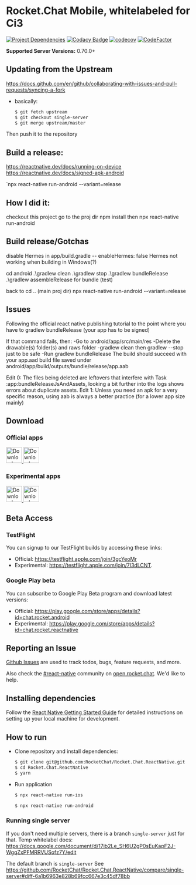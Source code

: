 # Rocket.Chat Mobile, whitelabeled for Ci3

[![Project Dependencies](https://david-dm.org/RocketChat/Rocket.Chat.ReactNative.svg)](https://david-dm.org/RocketChat/Rocket.Chat.ReactNative)
[![Codacy Badge](https://api.codacy.com/project/badge/Grade/bb15e2392a71473ea59d3f634f35c54e)](https://www.codacy.com/app/RocketChat/Rocket.Chat.ReactNative?utm_source=github.com&utm_medium=referral&utm_content=RocketChat/Rocket.Chat.ReactNative&utm_campaign=badger)
[![codecov](https://codecov.io/gh/RocketChat/Rocket.Chat.ReactNative/branch/master/graph/badge.svg)](https://codecov.io/gh/RocketChat/Rocket.Chat.ReactNative)
[![CodeFactor](https://www.codefactor.io/repository/github/rocketchat/rocket.chat.reactnative/badge)](https://www.codefactor.io/repository/github/rocketchat/rocket.chat.reactnative)

**Supported Server Versions:** 0.70.0+


## Updating from the Upstream

https://docs.github.com/en/github/collaborating-with-issues-and-pull-requests/syncing-a-fork

- basically:
    ```bash
	$ git fetch upstream
	$ git checkout single-server
	$ git merge upstream/master
    ```
	
Then push it to the repository

## Build a release:

https://reactnative.dev/docs/running-on-device
https://reactnative.dev/docs/signed-apk-android

`npx react-native run-android --variant=release


## How I did it:

checkout this project
go to the proj dir
npm install
then npx react-native run-android


##



## Build release/Gotchas

disable Hermes in app/build.gradle -- enableHermes: false Hermes not working when building in Windows(?)

cd android
.\gradlew clean
.\gradlew stop
.\gradlew bundleRelease
.\gradlew assembleRelease
for bundle (test)


back to
cd ..  (main proj dir)
npx react-native run-android --variant=release



## Issues

Following the official react native publishing tutorial to the point where you have to gradlew bundleRelease (your app has to be signed)

If that command fails, then:
-Go to android/app/src/main/res
-Delete the drawable(s) folder(s) and raws folder
-gradlew clean then gradlew --stop just to be safe
-Run gradlew bundleRelease
The build should succeed with your app.aad build file saved under android/app/build/outputs/bundle/release/app.aab

Edit 0: The files being deleted are leftovers that interfere with Task :app:bundleReleaseJsAndAssets, looking a bit further into the logs shows errors about duplicate assets.
Edit 1: Unless you need an apk for a very specific reason, using aab is always a better practice (for a lower app size mainly)



## Download

### Official apps
<a href="https://play.google.com/store/apps/details?id=chat.rocket.android">
  <img alt="Download on Google Play" src="https://play.google.com/intl/en_us/badges/images/badge_new.png" height=43>
</a>
<a href="https://apps.apple.com/us/app/rocket-chat/id1148741252">
  <img alt="Download on App Store" src="https://user-images.githubusercontent.com/7317008/43209852-4ca39622-904b-11e8-8ce1-cdc3aee76ae9.png" height=43>
</a>

### Experimental apps
<a href="https://play.google.com/store/apps/details?id=chat.rocket.reactnative">
  <img alt="Download on Google Play" src="https://play.google.com/intl/en_us/badges/images/badge_new.png" height=43>
</a>
<a href="https://itunes.apple.com/us/app/rocket-chat-experimental/id1272915472">
  <img alt="Download on App Store" src="https://user-images.githubusercontent.com/7317008/43209852-4ca39622-904b-11e8-8ce1-cdc3aee76ae9.png" height=43>
</a>

## Beta Access

### TestFlight

You can signup to our TestFlight builds by accessing these links:

- Official: https://testflight.apple.com/join/3gcYeoMr
- Experimental: https://testflight.apple.com/join/7I3dLCNT.

### Google Play beta

You can subscribe to Google Play Beta program and download latest versions:

- Official: https://play.google.com/store/apps/details?id=chat.rocket.android
- Experimental: https://play.google.com/store/apps/details?id=chat.rocket.reactnative

## Reporting an Issue

[Github Issues](https://github.com/RocketChat/Rocket.Chat.ReactNative/issues) are used to track todos, bugs, feature requests, and more.

Also check the [#react-native](https://open.rocket.chat/channel/react-native) community on [open.rocket.chat](https://open.rocket.chat). We'd like to help.

## Installing dependencies

Follow the [React Native Getting Started Guide](https://facebook.github.io/react-native/docs/getting-started.html) for detailed instructions on setting up your local machine for development.

## How to run
- Clone repository and install dependencies:
    ```bash
    $ git clone git@github.com:RocketChat/Rocket.Chat.ReactNative.git
    $ cd Rocket.Chat.ReactNative
    $ yarn
    ```

- Run application
    ```bash
    $ npx react-native run-ios
    ```
    ```bash
    $ npx react-native run-android
    ```

### Running single server
If you don't need multiple servers, there is a branch `single-server` just for that.
Temp whitelabel docs: https://docs.google.com/document/d/17ib2Le_SH6U2gP0sEuKapF2J-WgqZxPFMRRVUSofz7Y/edit


The default branch is `single-server`
See https://github.com/RocketChat/Rocket.Chat.ReactNative/compare/single-server#diff-6a1b6963e828b69fcc667e3c45df78bb


